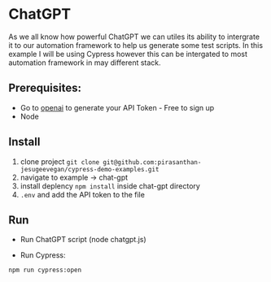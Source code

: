 
 # ChatGPT
 

 
As we all know how powerful ChatGPT we can utiles its ability to intergrate it to our automation framework to help us generate some test scripts. 
In this example I will be using Cypress however this can be intergated to most automation framework in may different stack.

## Prerequisites:

- Go to [openai](https://platform.openai.com/account/api-keys) to generate your API Token - Free to sign up
- Node

## Install

1. clone project `git clone git@github.com:pirasanthan-jesugeevegan/cypress-demo-examples.git`
2. navigate to example -> chat-gpt
3. install deplency `npm install` inside chat-gpt directory
4. `.env` and add the API token to the file

## Run

- Run ChatGPT script (node chatgpt.js)

- Run Cypress:

```
npm run cypress:open
```

